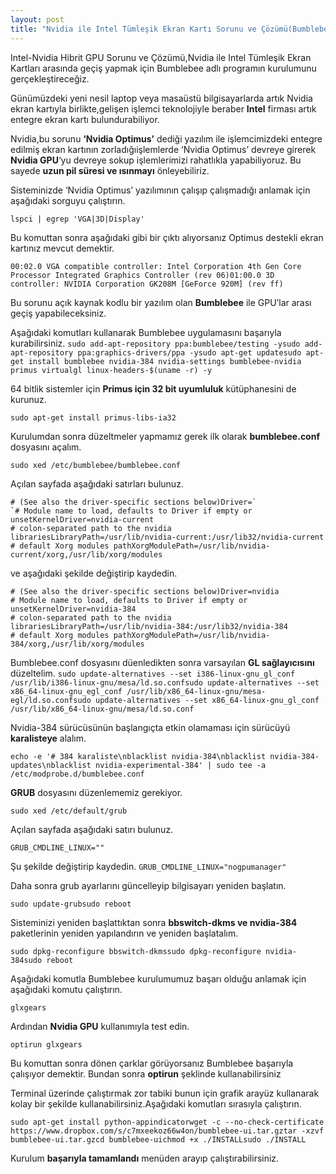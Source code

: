 ```yaml
---
layout: post
title: "Nvidia ile Intel Tümleşik Ekran Kartı Sorunu ve Çözümü(Bumblebee Kurulumu)"
---
```


Intel-Nvidia Hibrit GPU Sorunu ve Çözümü,Nvidia ile Intel Tümleşik Ekran Kartları arasında geçiş yapmak için Bumblebee adlı programın kurulumunu gerçekleştireceğiz.

Günümüzdeki yeni nesil laptop veya masaüstü bilgisayarlarda artık Nvidia ekran kartıyla
birlikte,gelişen işlemci teknolojiyle beraber **Intel** firması artık entegre ekran kartı bulundurabiliyor.

Nvidia,bu sorunu **‘Nvidia Optimus’** dediği yazılım ile işlemcimizdeki entegre edilmiş ekran kartının zorladığıişlemlerde ‘Nvidia Optimus’ devreye girerek **Nvidia GPU**‘yu devreye sokup işlemlerimizi rahatlıkla yapabiliyoruz.
Bu sayede **uzun pil süresi ve ısınmayı** önleyebiliriz.

Sisteminizde ‘Nvidia Optimus’ yazılımının çalışıp çalışmadığı anlamak için aşağıdaki sorguyu çalıştırın.

```
lspci | egrep 'VGA|3D|Display'
```

Bu komuttan sonra aşağıdaki gibi bir çıktı alıyorsanız Optimus destekli ekran kartınız mevcut demektir.

```
00:02.0 VGA compatible controller: Intel Corporation 4th Gen Core Processor Integrated Graphics Controller (rev 06)01:00.0 3D controller: NVIDIA Corporation GK208M [GeForce 920M] (rev ff)
```

Bu sorunu açık kaynak kodlu bir yazılım olan **Bumblebee** ile GPU’lar arası geçiş yapabileceksiniz.

Aşağıdaki komutları kullanarak Bumblebee uygulamasını başarıyla kurabilirsiniz.
`sudo add-apt-repository ppa:bumblebee/testing -ysudo add-apt-repository ppa:graphics-drivers/ppa -ysudo apt-get updatesudo apt-get install bumblebee nvidia-384 nvidia-settings bumblebee-nvidia primus virtualgl linux-headers-$(uname -r) -y`

64 bitlik sistemler için **Primus için 32 bit uyumluluk** kütüphanesini de kurunuz.

```
sudo apt-get install primus-libs-ia32
```

Kurulumdan sonra düzeltmeler yapmamız gerek ilk olarak **bumblebee.conf** dosyasını açalım.

```
sudo xed /etc/bumblebee/bumblebee.conf
```

Açılan sayfada aşağıdaki satırları bulunuz.

```
# (See also the driver-specific sections below)Driver=`
`# Module name to load, defaults to Driver if empty or unsetKernelDriver=nvidia-current
# colon-separated path to the nvidia librariesLibraryPath=/usr/lib/nvidia-current:/usr/lib32/nvidia-current
# default Xorg modules pathXorgModulePath=/usr/lib/nvidia-current/xorg,/usr/lib/xorg/modules
```

ve aşağıdaki şekilde değiştirip kaydedin.

```
# (See also the driver-specific sections below)Driver=nvidia
# Module name to load, defaults to Driver if empty or unsetKernelDriver=nvidia-384
# colon-separated path to the nvidia librariesLibraryPath=/usr/lib/nvidia-384:/usr/lib32/nvidia-384
# default Xorg modules pathXorgModulePath=/usr/lib/nvidia-384/xorg,/usr/lib/xorg/modules
```

Bumblebee.conf dosyasını düenledikten sonra varsayılan **GL sağlayıcısını** düzeltelim.
`sudo update-alternatives --set i386-linux-gnu_gl_conf /usr/lib/i386-linux-gnu/mesa/ld.so.confsudo update-alternatives --set x86_64-linux-gnu_egl_conf /usr/lib/x86_64-linux-gnu/mesa-egl/ld.so.confsudo update-alternatives --set x86_64-linux-gnu_gl_conf /usr/lib/x86_64-linux-gnu/mesa/ld.so.conf`

Nvidia-384 sürücüsünün başlangıçta etkin olamaması için sürücüyü **karalisteye** alalım.

```
echo -e '# 384 karaliste\nblacklist nvidia-384\nblacklist nvidia-384-updates\nblacklist nvidia-experimental-384' | sudo tee -a /etc/modprobe.d/bumblebee.conf
```

**GRUB** dosyasını düzenlememiz gerekiyor.

```
sudo xed /etc/default/grub
```

Açılan sayfada aşağıdaki satırı bulunuz.

```
GRUB_CMDLINE_LINUX=""
```

Şu şekilde değiştirip kaydedin.
`GRUB_CMDLINE_LINUX="nogpumanager"`

Daha sonra grub ayarlarını güncelleyip bilgisayarı yeniden başlatın.

```
sudo update-grubsudo reboot
```

Sisteminizi yeniden başlattıktan sonra **bbswitch-dkms ve nvidia-384** paketlerinin yeniden yapılandırın ve yeniden başlatalım.

```
sudo dpkg-reconfigure bbswitch-dkmssudo dpkg-reconfigure nvidia-384sudo reboot
```

Aşağıdaki komutla Bumblebee kurulumumuz başarı olduğu anlamak için aşağıdaki komutu çalıştırın.

```
glxgears
```

Ardından **Nvidia GPU** kullanımıyla test edin.

```
optirun glxgears
```

Bu komuttan sonra dönen çarklar görüyorsanız Bumblebee başarıyla çalışıyor demektir.
Bundan sonra **optirun** şeklinde kullanabilirsiniz

Terminal üzerinde çalıştırmak zor tabiki bunun için grafik arayüz kullanarak kolay bir şekilde
kullanabilirsiniz.Aşağıdaki komutları sırasıyla çalıştırın.

```
sudo apt-get install python-appindicatorwget -c --no-check-certificate https://www.dropbox.com/s/c7mxeekoz66w4on/bumblebee-ui.tar.gztar -xzvf bumblebee-ui.tar.gzcd bumblebee-uichmod +x ./INSTALLsudo ./INSTALL
```



Kurulum **başarıyla tamamlandı** menüden arayıp çalıştırabilirsiniz.